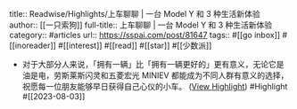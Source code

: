 title:: Readwise/Highlights/上车聊聊 | 一台 Model Y 和 3 种生活新体验
author:: [[一只索狗]]
full-title:: 上车聊聊 | 一台 Model Y 和 3 种生活新体验
category:: #articles
url:: https://sspai.com/post/81647
tags:: #[[go inbox]] #[[inoreader]] #[[interest]] #[[read]] #[[star]] #[[少数派]]

- 对于大部分人来说，「拥有一辆」比「拥有一辆更好的」更有意义，无论它是油是电，劳斯莱斯闪灵和五菱宏光 MINIEV 都能成为不同人群有意义的选择，祝愿每一位朋友能够早日获得自己心仪的小车。 ([View Highlight](https://read.readwise.io/read/01h6wxrh1kx41px22v8qp65jys)) #Highlight #[[2023-08-03]]